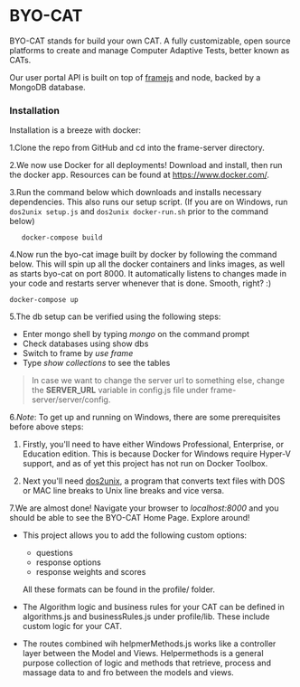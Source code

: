 # BYO-CAT
BYO-CAT stands for build your own CAT. A fully customizable, open source platforms to create and manage Computer Adaptive Tests, better known as CATs.

Our user portal API is built on top of [framejs](https://github.com/jedireza/frame) and node, backed by a MongoDB database.

### Installation

Installation is a breeze with docker:
       
1.Clone the repo from GitHub and cd into the frame-server directory.
       
2.We now use Docker for all deployments! Download and install, then run the docker app. Resources can be found at https://www.docker.com/.
       
3.Run the command below which downloads and installs necessary dependencies. This also runs our setup script. (If you are on Windows, run `dos2unix setup.js` and `dos2unix docker-run.sh` prior to the command below)
       
       docker-compose build
       
4.Now run the byo-cat image built by docker by following the command below. This will spin up all the docker containers and links images, as well as starts byo-cat on port 8000. It automatically listens to changes made in your code and restarts server whenever that is done. Smooth, right? :)
       
	docker-compose up
       
  5.The db setup can be verified using the following steps:
       
  - Enter mongo shell by typing *mongo* on the command prompt
  - Check databases using show dbs
  - Switch to frame by *use frame*
  - Type *show collections* to see the tables
       
> In case we want to change the server url to something else, change the **SERVER_URL** variable in config.js file under frame-server/server/config.
       
6.*Note*: To get up and running on Windows, there are some prerequisites before above steps:
 
 1. Firstly, you'll need to have either Windows Professional, Enterprise, or Education edition. This is because Docker for Windows require Hyper-V support, and as of yet this project has not run on Docker Toolbox. 
       
 2. Next you'll need [dos2unix](https://sourceforge.net/projects/dos2unix/ "dos2unix"), a program that converts text files with DOS or MAC line breaks to Unix line breaks and vice versa.  

7.We are almost done! Navigate your browser to *localhost:8000* and you should be able to see the BYO-CAT Home Page. Explore around!



- This project allows you to add the following custom options:
	- questions
	- response options
	- response weights and scores
  
  All these formats can be found in the profile/ folder.

- The Algorithm logic and business rules for your CAT can be defined in algorithms.js and businessRules.js under profile/lib. These include custom logic for your CAT.

- The routes combined wih helpmerMethods.js works like a controller layer between the Model and Views. Helpermethods is a general purpose collection of logic and methods that retrieve, process and massage data to and fro between the models and views.
